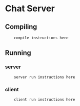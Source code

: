 # Chat Server

## Compiling

```
    compile instructions here
```

## Running

### server

```
    server run instructions here
```

### client

```
    client run instructions here
```
